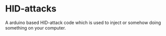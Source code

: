 # HID-attacks
A arduino based HID-attack code which is used to inject or somehow doing something on your computer.

